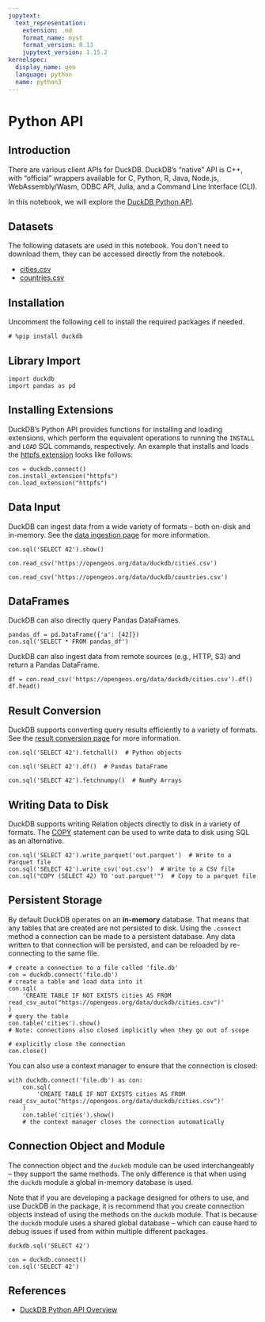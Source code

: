 ```yaml
---
jupytext:
  text_representation:
    extension: .md
    format_name: myst
    format_version: 0.13
    jupytext_version: 1.15.2
kernelspec:
  display_name: geo
  language: python
  name: python3
---
```


# Python API

## Introduction

There are various client APIs for DuckDB. DuckDB’s “native” API is C++, with “official” wrappers available for C, Python, R, Java, Node.js, WebAssembly/Wasm, ODBC API, Julia, and a Command Line Interface (CLI).

In this notebook, we will explore the [DuckDB Python API](https://duckdb.org/docs/api/python/overview).

## Datasets

The following datasets are used in this notebook. You don't need to download them, they can be accessed directly from the notebook.

- [cities.csv](https://opengeos.org/data/duckdb/cities.csv)
- [countries.csv](https://opengeos.org/data/duckdb/countries.csv)

## Installation

Uncomment the following cell to install the required packages if needed.

```{code-cell} ipython3
# %pip install duckdb
```

## Library Import

```{code-cell} ipython3
import duckdb
import pandas as pd
```

## Installing Extensions

DuckDB’s Python API provides functions for installing and loading extensions, which perform the equivalent operations to running the `INSTALL` and `LOAD` SQL commands, respectively. An example that installs and loads the [httpfs extension](https://duckdb.org/docs/extensions/httpfs) looks like follows:

```{code-cell} ipython3
con = duckdb.connect()
con.install_extension("httpfs")
con.load_extension("httpfs")
```

## Data Input

DuckDB can ingest data from a wide variety of formats – both on-disk and in-memory. See the [data ingestion page](https://duckdb.org/docs/api/python/data_ingestion) for more information.

```{code-cell} ipython3
con.sql('SELECT 42').show()
```

```{code-cell} ipython3
con.read_csv('https://opengeos.org/data/duckdb/cities.csv')
```

```{code-cell} ipython3
con.read_csv('https://opengeos.org/data/duckdb/countries.csv')
```

## DataFrames

DuckDB can also directly query Pandas DataFrames.

```{code-cell} ipython3
pandas_df = pd.DataFrame({'a': [42]})
con.sql('SELECT * FROM pandas_df')
```

DuckDB can also ingest data from remote sources (e.g., HTTP, S3) and return a Pandas DataFrame.

```{code-cell} ipython3
df = con.read_csv('https://opengeos.org/data/duckdb/cities.csv').df()
df.head()
```

## Result Conversion

DuckDB supports converting query results efficiently to a variety of formats. See the [result conversion page](https://duckdb.org/docs/api/python/result_conversion) for more information.

```{code-cell} ipython3
con.sql('SELECT 42').fetchall()  # Python objects
```

```{code-cell} ipython3
con.sql('SELECT 42').df()  # Pandas DataFrame
```

```{code-cell} ipython3
con.sql('SELECT 42').fetchnumpy()  # NumPy Arrays
```

## Writing Data to Disk

DuckDB supports writing Relation objects directly to disk in a variety of formats. The [COPY](https://duckdb.org/docs/sql/statements/copy) statement can be used to write data to disk using SQL as an alternative.

```{code-cell} ipython3
con.sql('SELECT 42').write_parquet('out.parquet')  # Write to a Parquet file
con.sql('SELECT 42').write_csv('out.csv')  # Write to a CSV file
con.sql("COPY (SELECT 42) TO 'out.parquet'")  # Copy to a parquet file
```

## Persistent Storage

By default DuckDB operates on an **in-memory** database. That means that any tables that are created are not persisted to disk. Using the `.connect` method a connection can be made to a persistent database. Any data written to that connection will be persisted, and can be reloaded by re-connecting to the same file.

```{code-cell} ipython3
# create a connection to a file called 'file.db'
con = duckdb.connect('file.db')
# create a table and load data into it
con.sql(
    'CREATE TABLE IF NOT EXISTS cities AS FROM read_csv_auto("https://opengeos.org/data/duckdb/cities.csv")'
)
# query the table
con.table('cities').show()
# Note: connections also closed implicitly when they go out of scope
```

```{code-cell} ipython3
# explicitly close the connection
con.close()
```

You can also use a context manager to ensure that the connection is closed:

```{code-cell} ipython3
with duckdb.connect('file.db') as con:
    con.sql(
        'CREATE TABLE IF NOT EXISTS cities AS FROM read_csv_auto("https://opengeos.org/data/duckdb/cities.csv")'
    )
    con.table('cities').show()
    # the context manager closes the connection automatically
```

## Connection Object and Module

The connection object and the `duckdb` module can be used interchangeably – they support the same methods. The only difference is that when using the `duckdb` module a global in-memory database is used.

Note that if you are developing a package designed for others to use, and use DuckDB in the package, it is recommend that you create connection objects instead of using the methods on the `duckdb` module. That is because the `duckdb` module uses a shared global database – which can cause hard to debug issues if used from within multiple different packages.

```{code-cell} ipython3
duckdb.sql('SELECT 42')
```

```{code-cell} ipython3
con = duckdb.connect()
con.sql('SELECT 42')
```

## References

- [DuckDB Python API Overview](https://duckdb.org/docs/api/python/overview)
